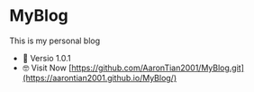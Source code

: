 # MyBlog
This is my personal blog

- 🤔 Versio 1.0.1
- 🤓 Visit Now  [https://github.com/AaronTian2001/MyBlog.git](https://aarontian2001.github.io/MyBlog/)
